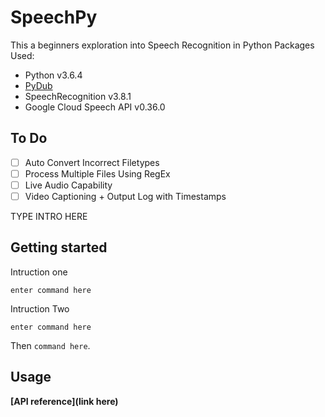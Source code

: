 # SpeechPy
This a beginners exploration into Speech Recognition in Python
Packages Used:
- Python v3.6.4
- [PyDub](http://pydub.com/)
- SpeechRecognition v3.8.1
- Google Cloud Speech API v0.36.0

## To Do
- [ ] Auto Convert Incorrect Filetypes
- [ ] Process Multiple Files Using RegEx
- [ ] Live Audio Capability
- [ ] Video Captioning + Output Log with Timestamps

TYPE INTRO HERE


## Getting started

Intruction one

```textbox
enter command here
```
Intruction Two

```textbox
enter command here
```

Then `command here`.

## Usage

**[API reference](link here)**

